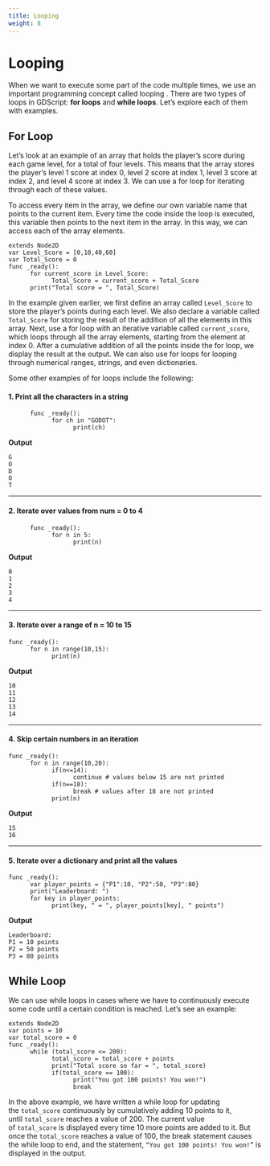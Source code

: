 ```yaml
---
title: Looping
weight: 8
---
```


# Looping

When we want to execute some part of the code multiple times, we use an important programming concept called looping . There are two types of loops in GDScript: **for loops** and **while loops**. Let’s explore each of them with examples.

## For Loop

Let’s look at an example of an array that holds the player’s score during each game level, for a total of four levels. This means that the array stores the player’s level 1 score at index 0, level 2 score at index 1, level 3 score at index 2, and level 4 score at index 3. We can use a for loop for iterating through each of these values.

To access every item in the array, we define our own variable name that points to the current item. Every time the code inside the loop is executed, this variable then points to the next item in the array. In this way, we can access each of the array elements.

```gdscript
extends Node2D
var Level_Score = [0,10,40,60]
var Total_Score = 0
func _ready():
      for current_score in Level_Score:
            Total_Score = current_score + Total_Score
      print("Total score = ", Total_Score)
```

In the example given earlier, we first define an array called `Level_Score` to store the player’s points during each level. We also declare a variable called `Total_Score` for storing the result of the addition of all the elements in this array. Next, use a for loop with an iterative variable called `current_score`, which loops through all the array elements, starting from the element at index 0. After a cumulative addition of all the points inside the for loop, we display the result at the output. We can also use for loops for looping through numerical ranges, strings, and even dictionaries.

Some other examples of for loops include the following:

#### 1. Print all the characters in a string

```gdscript
      func _ready():
            for ch in "GODOT":
                  print(ch)
```

**Output**

```
G
O
D
O
T
```

---

#### 2. Iterate over values from num = 0 to 4

```gdscript
      func _ready():
            for n in 5:
                  print(n)
```

**Output**

```
0
1
2
3
4
```

---

#### 3. Iterate over a range of n = 10 to 15

```gdscript
func _ready():
      for n in range(10,15):
            print(n)
```

**Output**

```
10 
11
12
13
14
```

---

#### 4. Skip certain numbers in an iteration

```gdscript
func _ready():
      for n in range(10,20):
            if(n<=14):
                  continue # values below 15 are not printed
            if(n==18):
                  break # values after 18 are not printed
            print(n)
```

**Output**

```
15
16
```

---

#### 5. Iterate over a dictionary and print all the values

```gdscript
func _ready():
      var player_points = {"P1":10, "P2":50, "P3":80}
      print("Leaderboard: ")
      for key in player_points:
            print(key, " = ", player_points[key], " points")
```

**Output**

```
Leaderboard:
P1 = 10 points
P2 = 50 points
P3 = 80 points
```

## While Loop

We can use while loops in cases where we have to continuously execute some code until a certain condition is reached. Let’s see an example:

```gdscript
extends Node2D
var points = 10
var total_score = 0
func _ready():
      while (total_score <= 200):
            total_score = total_score + points
            print("Total score so far = ", total_score)
            if(total_score == 100):
                  print("You got 100 points! You won!")
                  break
```

In the above example, we have written a while loop for updating the `total_score` continuously by cumulatively adding 10 points to it, until `total_score` reaches a value of 200. The current value of `total_score` is displayed every time 10 more points are added to it. But once the `total_score` reaches a value of 100, the break statement causes the while loop to end, and the statement, `“You got 100 points! You won!”` is displayed in the output.
